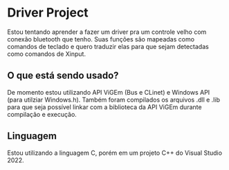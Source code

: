 # Driver Project
Estou tentando aprender a fazer um driver pra um controle velho com conexão bluetooth que tenho. Suas funções são mapeadas como comandos de teclado e quero traduzir elas para que sejam detectadas como comandos de Xinput.

## O que está sendo usado?
De momento estou utilizando API ViGEm (Bus e CLinet) e Windows API (para utilziar Windows.h). Também foram compilados os arquivos .dll e .lib para que seja possível linkar com a biblioteca da API ViGEm durante compilação e execução.

## Linguagem
Estou utilizando a linguagem C, porém em um projeto C++ do Visual Studio 2022.

